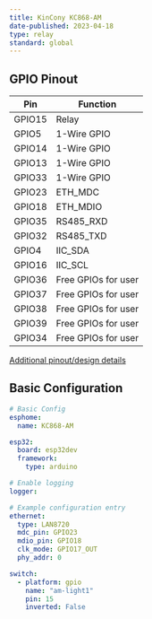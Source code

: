 ```yaml
---
title: KinCony KC868-AM
date-published: 2023-04-18
type: relay
standard: global
---
```



## GPIO Pinout

| Pin    | Function            |
| ------ | ------------------  |
| GPIO15 | Relay               |
| GPIO5  | 1-Wire GPIO         |
| GPIO14 | 1-Wire GPIO         |
| GPIO13 | 1-Wire GPIO         |
| GPIO33 | 1-Wire GPIO         |
| GPIO23 | ETH_MDC             |
| GPIO18 | ETH_MDIO            |
| GPIO35 | RS485_RXD           |
| GPIO32 | RS485_TXD           |
| GPIO4  | IIC_SDA             |
| GPIO16 | IIC_SCL             |
| GPIO36 | Free GPIOs for user |
| GPIO37 | Free GPIOs for user |
| GPIO38 | Free GPIOs for user |
| GPIO39 | Free GPIOs for user |
| GPIO34 | Free GPIOs for user |

[Additional pinout/design details](https://www.kincony.com/esp32-io-expansion-board.html)

## Basic Configuration

```yaml
# Basic Config
esphome:
  name: KC868-AM

esp32:
  board: esp32dev
  framework:
    type: arduino

# Enable logging
logger:

# Example configuration entry
ethernet:
  type: LAN8720
  mdc_pin: GPIO23
  mdio_pin: GPIO18
  clk_mode: GPIO17_OUT
  phy_addr: 0

switch:
  - platform: gpio
    name: "am-light1"
    pin: 15
    inverted: False
